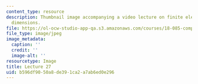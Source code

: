 ```yaml
---
content_type: resource
description: Thumbnail image accompanying a video lecture on finite elements in two
  dimensions.
file: https://ol-ocw-studio-app-qa.s3.amazonaws.com/courses/18-085-computational-science-and-engineering-i-fall-2008/b596df9050a8de391ca2a7ab6ed0e296_27.jpg
file_type: image/jpeg
image_metadata:
  caption: ''
  credit: ''
  image-alt: ''
resourcetype: Image
title: Lecture 27
uid: b596df90-50a8-de39-1ca2-a7ab6ed0e296
---
```

